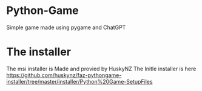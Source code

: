 # Python-Game
Simple game made using pygame and ChatGPT




# The installer

The msi installer is Made and provied by HuskyNZ
The Initle installer is here https://github.com/huskynz/faz-pythongame-installer/tree/master/installer/Python%20Game-SetupFiles
